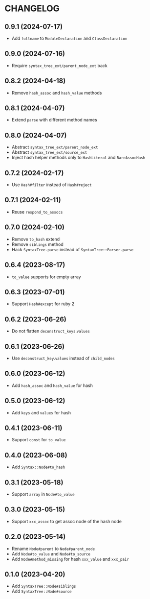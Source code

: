 # CHANGELOG

## 0.9.1 (2024-07-17)

* Add `fullname` to `ModuleDeclaration` and `ClassDeclaration`

## 0.9.0 (2024-07-16)

* Require `syntax_tree_ext/parent_node_ext` back

## 0.8.2 (2024-04-18)

* Remove `hash_assoc` and `hash_value` methods

## 0.8.1 (2024-04-07)

* Extend `parse` with different method names

## 0.8.0 (2024-04-07)

* Abstract `syntax_tree_ext/parent_node_ext`
* Abstract `syntax_tree_ext/source_ext`
* Inject hash helper methods only to `HashLiteral` and `BareAssocHash`

## 0.7.2 (2024-02-17)

* Use `Hash#filter` instead of `Hash#reject`

## 0.7.1 (2024-02-11)

* Reuse `respond_to_assocs`

## 0.7.0 (2024-02-10)

* Remove `to_hash` extend
* Remove `siblings` method
* Hack `SyntaxTree.parse` instead of `SyntaxTree::Parser.parse`

## 0.6.4 (2023-08-17)

* `to_value` supports for empty array

## 0.6.3 (2023-07-01)

* Support `Hash#except` for ruby 2

## 0.6.2 (2023-06-26)

* Do not flatten `deconstruct_keys`.`values`

## 0.6.1 (2023-06-26)

* Use `deconstruct_key`.`values` instead of `child_nodes`

## 0.6.0 (2023-06-12)

* Add `hash_assoc` and `hash_value` for hash

## 0.5.0 (2023-06-12)

* Add `keys` and `values` for hash

## 0.4.1 (2023-06-11)

* Support `const` for `to_value`

## 0.4.0 (2023-06-08)

* Add `Syntax::Node#to_hash`

## 0.3.1 (2023-05-18)

* Support `array` in `Node#to_value`

## 0.3.0 (2023-05-15)

* Support `xxx_assoc` to get assoc node of the hash node

## 0.2.0 (2023-05-14)

* Rename `Node#parent` to `Node#parent_node`
* Add `Node#to_value` and `Node#to_source`
* Add `Node#method_missing` for hash `xxx_value` and `xxx_pair`

## 0.1.0 (2023-04-20)

* Add `SyntaxTree::Node#siblings`
* Add `SyntaxTree::Node#source`
